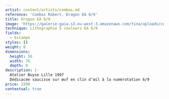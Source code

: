 ```yaml
---
artist: content/artists/combas.md
reference: 'Combas Robert, Dragon EA 6/9'
title: Dragon EA 6/9
image: 'https://galerie-gaia.s3.eu-west-3.amazonaws.com/tina/uploads/combas-robert/galerie gaia-combas dragon 6:9.jpg'
technique: Lithographie 5 couleurs EA 6/9
fields:
  - Estampe
styles: []
weight: 0
dimensions:
  height: 56
  width: 76
  depth: 0
description: |-
  Atelier Buyse Lille 1997  
  Dédicacée saucisse sur œuf en clin d’œil à la numérotation 6/9
price: 2200
contextual: true
---
```


